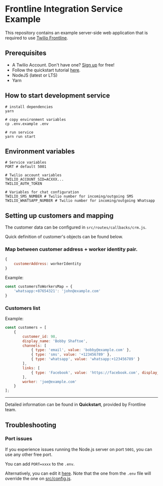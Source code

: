 # Frontline Integration Service Example

This repository contains an example server-side web application that is required to use [Twilio Frontline](https://www.twilio.com/frontline).

## Prerequisites
- A Twilio Account. Don't have one? [Sign up](https://www.twilio.com/try-twilio) for free!
- Follow the quickstart tutorial [here](https://www.twilio.com/docs/frontline/nodejs-demo-quickstart).
- NodeJS (latest or LTS)
- Yarn

## How to start development service

```shell script
# install dependencies
yarn

# copy environment variables
cp .env.example .env

# run service
yarn run start
```

## Environment variables

```
# Service variables
PORT # default 5001

# Twilio account variables
TWILIO_ACCOUNT_SID=ACXXX...
TWILIO_AUTH_TOKEN

# Variables for chat configuration
TWILIO_SMS_NUMBER # Twilio number for incoming/outgoing SMS
TWILIO_WHATSAPP_NUMBER # Twilio number for incoming/outgoing Whatsapp
```

## Setting up customers and mapping
The customer data can be configured in ```src/routes/callbacks/crm.js```.

Quick definition of customer's objects can be found below.

### Map between customer address + worker identity pair.
```js
{
    customerAddress: workerIdentity
}
```

Example:
```js
const customersToWorkersMap = {
    'whatsapp:+87654321': 'john@example.com'
}
```

### Customers list
Example:
```js
const customers = [
    {
        customer_id: 98,
        display_name: 'Bobby Shaftoe',
        channels: [
            { type: 'email', value: 'bobby@example.com' },
            { type: 'sms', value: '+123456789' },
            { type: 'whatsapp', value: 'whatsapp:+123456789' }
        ],
        links: [
            { type: 'Facebook', value: 'https://facebook.com', display_name: 'Social Media Profile' }
        ],
        worker: 'joe@example.com'
    }
];
```

---
Detailed information can be found in **Quickstart**, provided by Frontline team.

## Troubleshooting

### Port issues

If you experience issues running the Node.js server on port `5001`, you can use any other free port.

You can add `PORT=xxxx` to the `.env`. 

Alternatively, you can edit it [here](./src/config.js). Note that the one from the `.env` file will override the one on [src/config.js](./src/config.js).
